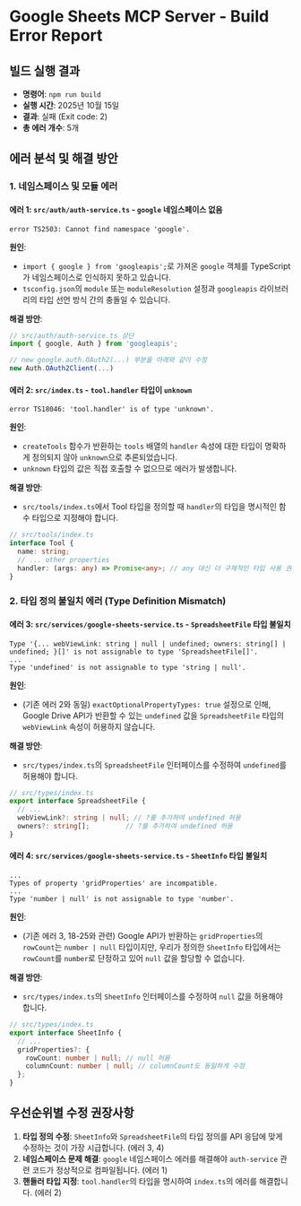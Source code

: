 # Google Sheets MCP Server - Build Error Report

## 빌드 실행 결과
- **명령어**: `npm run build`
- **실행 시간**: 2025년 10월 15일
- **결과**: 실패 (Exit code: 2)
- **총 에러 개수**: 5개

## 에러 분석 및 해결 방안

### 1. 네임스페이스 및 모듈 에러

#### 에러 1: `src/auth/auth-service.ts` - `google` 네임스페이스 없음
```
error TS2503: Cannot find namespace 'google'.
```
**원인**:
- `import { google } from 'googleapis';`로 가져온 `google` 객체를 TypeScript가 네임스페이스로 인식하지 못하고 있습니다.
- `tsconfig.json`의 `module` 또는 `moduleResolution` 설정과 `googleapis` 라이브러리의 타입 선언 방식 간의 충돌일 수 있습니다.

**해결 방안**:
```typescript
// src/auth/auth-service.ts 상단
import { google, Auth } from 'googleapis';

// new google.auth.OAuth2(...) 부분을 아래와 같이 수정
new Auth.OAuth2Client(...)
```

#### 에러 2: `src/index.ts` - `tool.handler` 타입이 `unknown`
```
error TS18046: 'tool.handler' is of type 'unknown'.
```
**원인**:
- `createTools` 함수가 반환하는 `tools` 배열의 `handler` 속성에 대한 타입이 명확하게 정의되지 않아 `unknown`으로 추론되었습니다.
- `unknown` 타입의 값은 직접 호출할 수 없으므로 에러가 발생합니다.

**해결 방안**:
- `src/tools/index.ts`에서 Tool 타입을 정의할 때 `handler`의 타입을 명시적인 함수 타입으로 지정해야 합니다.
```typescript
// src/tools/index.ts
interface Tool {
  name: string;
  // ... other properties
  handler: (args: any) => Promise<any>; // any 대신 더 구체적인 타입 사용 권장
}
```

### 2. 타입 정의 불일치 에러 (Type Definition Mismatch)

#### 에러 3: `src/services/google-sheets-service.ts` - `SpreadsheetFile` 타입 불일치
```
Type '{... webViewLink: string | null | undefined; owners: string[] | undefined; }[]' is not assignable to type 'SpreadsheetFile[]'.
...
Type 'undefined' is not assignable to type 'string | null'.
```
**원인**:
- (기존 에러 2와 동일) `exactOptionalPropertyTypes: true` 설정으로 인해, Google Drive API가 반환할 수 있는 `undefined` 값을 `SpreadsheetFile` 타입의 `webViewLink` 속성이 허용하지 않습니다.

**해결 방안**:
- `src/types/index.ts`의 `SpreadsheetFile` 인터페이스를 수정하여 `undefined`를 허용해야 합니다.
```typescript
// src/types/index.ts
export interface SpreadsheetFile {
  // ...
  webViewLink?: string | null; // ?를 추가하여 undefined 허용
  owners?: string[];         // ?를 추가하여 undefined 허용
}
```

#### 에러 4: `src/services/google-sheets-service.ts` - `SheetInfo` 타입 불일치
```
...
Types of property 'gridProperties' are incompatible.
...
Type 'number | null' is not assignable to type 'number'.
```
**원인**:
- (기존 에러 3, 18-25와 관련) Google API가 반환하는 `gridProperties`의 `rowCount`는 `number | null` 타입이지만, 우리가 정의한 `SheetInfo` 타입에서는 `rowCount`를 `number`로 단정하고 있어 `null` 값을 할당할 수 없습니다.

**해결 방안**:
- `src/types/index.ts`의 `SheetInfo` 인터페이스를 수정하여 `null` 값을 허용해야 합니다.
```typescript
// src/types/index.ts
export interface SheetInfo {
  // ...
  gridProperties?: {
    rowCount: number | null; // null 허용
    columnCount: number | null; // columnCount도 동일하게 수정
  };
}
```

## 우선순위별 수정 권장사항

1.  **타입 정의 수정**: `SheetInfo`와 `SpreadsheetFile`의 타입 정의를 API 응답에 맞게 수정하는 것이 가장 시급합니다. (에러 3, 4)
2.  **네임스페이스 문제 해결**: `google` 네임스페이스 에러를 해결해야 `auth-service` 관련 코드가 정상적으로 컴파일됩니다. (에러 1)
3.  **핸들러 타입 지정**: `tool.handler`의 타입을 명시하여 `index.ts`의 에러를 해결합니다. (에러 2)
